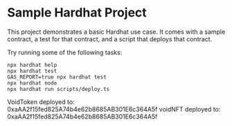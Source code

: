 # Sample Hardhat Project

This project demonstrates a basic Hardhat use case. It comes with a sample contract, a test for that contract, and a script that deploys that contract.

Try running some of the following tasks:

```shell
npx hardhat help
npx hardhat test
GAS_REPORT=true npx hardhat test
npx hardhat node
npx hardhat run scripts/deploy.ts
```
VoidToken deployed to: 0xaAA2f15fed825A74b4e62b8685AB301E6c364A5f
voidNFT deployed to: 0xaAA2f15fed825A74b4e62b8685AB301E6c364A5f
